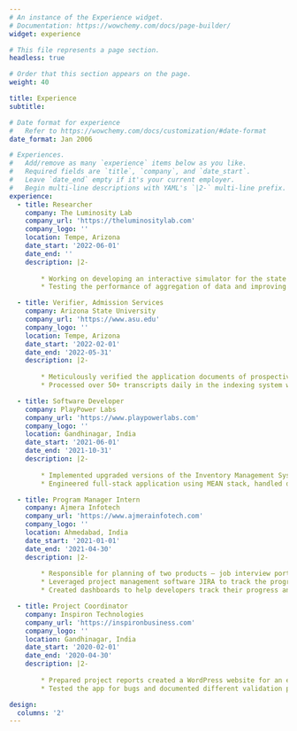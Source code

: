 ```yaml
---
# An instance of the Experience widget.
# Documentation: https://wowchemy.com/docs/page-builder/
widget: experience

# This file represents a page section.
headless: true

# Order that this section appears on the page.
weight: 40

title: Experience
subtitle:

# Date format for experience
#   Refer to https://wowchemy.com/docs/customization/#date-format
date_format: Jan 2006

# Experiences.
#   Add/remove as many `experience` items below as you like.
#   Required fields are `title`, `company`, and `date_start`.
#   Leave `date_end` empty if it's your current employer.
#   Begin multi-line descriptions with YAML's `|2-` multi-line prefix.
experience:
  - title: Researcher
    company: The Luminosity Lab
    company_url: 'https://theluminositylab.com'
    company_logo: ''
    location: Tempe, Arizona
    date_start: '2022-06-01'
    date_end: ''
    description: |2-
    
        * Working on developing an interactive simulator for the state of Arizona that provides enhanced decision-making using ReactJS and Python. Responsible for analyzing the effects of business decisions based on past data of around 30 years.
        * Testing the performance of aggregation of data and improving it using Python to display the stimulation state on the front end.

  - title: Verifier, Admission Services
    company: Arizona State University
    company_url: 'https://www.asu.edu'
    company_logo: ''
    location: Tempe, Arizona
    date_start: '2022-02-01'
    date_end: '2022-05-31'
    description: |2-
    
        * Meticulously verified the application documents of prospective ASU students with attention to detail.
        * Processed over 50+ transcripts daily in the indexing system with over 90% accuracy thereby decreasing the overall processing time by 4 days every month.

  - title: Software Developer 
    company: PlayPower Labs
    company_url: 'https://www.playpowerlabs.com'
    company_logo: ''
    location: Gandhinagar, India
    date_start: '2021-06-01'
    date_end: '2021-10-31'
    description: |2-
    
        * Implemented upgraded versions of the Inventory Management System to incorporate more features.
        * Engineered full-stack application using MEAN stack, handled database, deployed the application to cloud using AWS, solved bugs, and improved efficiency of the system by 30%.

  - title: Program Manager Intern
    company: Ajmera Infotech
    company_url: 'https://www.ajmerainfotech.com'
    company_logo: ''
    location: Ahmedabad, India
    date_start: '2021-01-01'
    date_end: '2021-04-30'
    description: |2-
    
        * Responsible for planning of two products – job interview portal and chrome extension and leading a team of 12 developers. Duties included MVP creation, documenting requirements, wireframe development using Figma, feature testing, and product delivery.
        * Leveraged project management software JIRA to track the progress of the project and used Git for version control.
        * Created dashboards to help developers track their progress and prioritize tasks which increased the work efficiency by 40%.

  - title: Project Coordinator
    company: Inspiron Technologies
    company_url: 'https://inspironbusiness.com'
    company_logo: ''
    location: Gandhinagar, India
    date_start: '2020-02-01'
    date_end: '2020-04-30'
    description: |2-
    
        * Prepared project reports created a WordPress website for an education app, and improved its SEO score by 20%.
        * Tested the app for bugs and documented different validation procedures, improving efficiency by up to 50%.

design:
  columns: '2'
---
```

